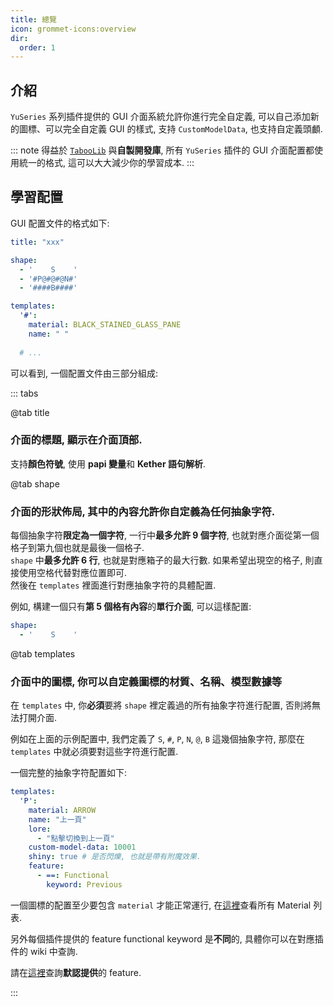 ```yaml
---
title: 總覽
icon: grommet-icons:overview
dir:
  order: 1
---
```


## 介紹

`YuSeries` 系列插件提供的 GUI 介面系統允許你進行完全自定義, 可以自己添加新的圖標、可以完全自定義 GUI 的樣式, 支持 `CustomModelData`, 也支持自定義頭顱.  

::: note
得益於 [`TabooLib`](https://github.com/TabooLib/TabooLib) 與**自製開發庫**, 所有 `YuSeries` 插件的 GUI 介面配置都使用統一的格式, 這可以大大減少你的學習成本.
:::

## 學習配置

GUI 配置文件的格式如下:

```yaml
title: "xxx"

shape:
  - '    S    '
  - '#P@#@#@N#'
  - '####B####'

templates:
  '#':
    material: BLACK_STAINED_GLASS_PANE
    name: " "
  
  # ...
```

可以看到, 一個配置文件由三部分組成:

::: tabs

@tab title

### 介面的標題, 顯示在介面頂部.  

支持**顏色符號**, 使用 **papi 變量**和 **Kether 語句解析**.

@tab shape

### 介面的形狀佈局, 其中的內容允許你自定義為任何抽象字符.  

每個抽象字符**限定為一個字符**, 一行中**最多允許 9 個字符**, 也就對應介面從第一個格子到第九個也就是最後一個格子.  
`shape` 中**最多允許 6 行**, 也就是對應箱子的最大行數.
如果希望出現空的格子, 則直接使用空格代替對應位置即可.  
然後在 `templates` 裡面進行對應抽象字符的具體配置.

例如, 構建一個只有**第 5 個格有內容**的**單行介面**, 可以這樣配置:
```yaml
shape:
  - '    S    '
```

@tab templates

### 介面中的圖標, 你可以自定義圖標的材質、名稱、模型數據等

在 `templates` 中, 你**必須**要將 `shape` 裡定義過的所有抽象字符進行配置, 否則將無法打開介面.

例如在上面的示例配置中, 我們定義了 `S`, `#`, `P`, `N`, `@`, `B` 這幾個抽象字符, 那麼在 `templates` 中就必須要對這些字符進行配置.

一個完整的抽象字符配置如下:
```yaml
templates:
  'P':
    material: ARROW
    name: "上一頁"
    lore:
      - "點擊切換到上一頁"
    custom-model-data: 10001
    shiny: true # 是否閃爍, 也就是帶有附魔效果.
    feature:
      - ==: Functional
        keyword: Previous
```

一個圖標的配置至少要包含 `material` 才能正常運行, 在[這裡](https://bukkit.windit.net/javadoc/org/bukkit/Material.html)查看所有 Material 列表.  

另外每個插件提供的 feature functional keyword 是**不同**的, 具體你可以在對應插件的 wiki 中查詢.

請在[這裡](./features.md)查詢**默認提供**的 feature.

:::